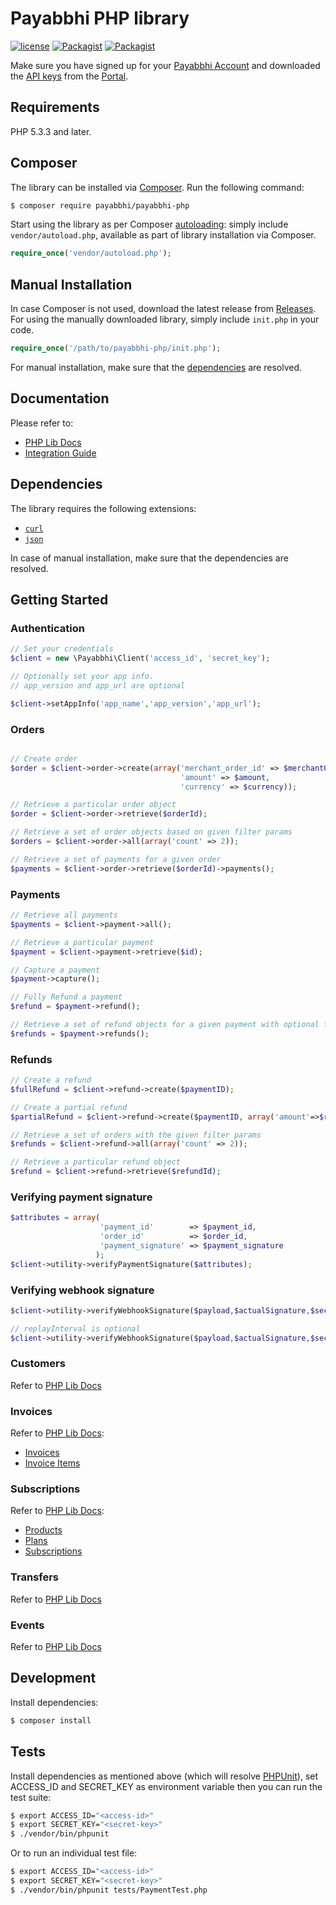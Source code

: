 # Payabbhi PHP library
[![license](https://poser.pugx.org/payabbhi/payabbhi-php/license)](https://packagist.org/packages/payabbhi/payabbhi-php)
[![Packagist](https://poser.pugx.org/payabbhi/payabbhi-php/downloads)](https://packagist.org/packages/payabbhi/payabbhi-php)
[![Packagist](https://poser.pugx.org/payabbhi/payabbhi-php/v/stable.svg)](https://packagist.org/packages/payabbhi/payabbhi-php)

Make sure you have signed up for your [Payabbhi Account](https://payabbhi.com/docs/account) and downloaded the [API keys](https://payabbhi.com/docs/developers/api-keys) from the [Portal](https://payabbhi.com/portal).


## Requirements

PHP 5.3.3 and later.

## Composer

The library can be installed via [Composer](http://getcomposer.org/). Run the following command:

```bash
$ composer require payabbhi/payabbhi-php
```

Start using the library as per Composer [autoloading](https://getcomposer.org/doc/01-basic-usage.md#autoloading):
simply include `vendor/autoload.php`, available as part of library installation via Composer.

```php
require_once('vendor/autoload.php');
```

## Manual Installation

In case Composer is not used, download the latest release from [Releases](https://github.com/payabbhi/payabbhi-php/releases).
For using the manually downloaded library, simply include `init.php` in your code.

```php
require_once('/path/to/payabbhi-php/init.php');
```

For manual installation, make sure that the [dependencies](#dependencies) are resolved.

## Documentation

Please refer to:
- [PHP Lib Docs](https://payabbhi.com/docs/api/?php)
- [Integration Guide](https://payabbhi.com/docs/payments/integration)

## Dependencies

The library requires the following extensions:

- [`curl`](https://secure.php.net/manual/en/book.curl.php)
- [`json`](https://secure.php.net/manual/en/book.json.php)

In case of manual installation, make sure that the dependencies are resolved.

## Getting Started

### Authentication

```php
// Set your credentials
$client = new \Payabbhi\Client('access_id', 'secret_key');

// Optionally set your app info.
// app_version and app_url are optional

$client->setAppInfo('app_name','app_version','app_url');
```

### Orders

```php

// Create order
$order = $client->order->create(array('merchant_order_id' => $merchantOrderID,
                                      'amount' => $amount,
                                      'currency' => $currency));

// Retrieve a particular order object
$order = $client->order->retrieve($orderId);

// Retrieve a set of order objects based on given filter params
$orders = $client->order->all(array('count' => 2));

// Retrieve a set of payments for a given order
$payments = $client->order->retrieve($orderId)->payments();
```

### Payments

```php
// Retrieve all payments
$payments = $client->payment->all();

// Retrieve a particular payment
$payment = $client->payment->retrieve($id);

// Capture a payment
$payment->capture();

// Fully Refund a payment
$refund = $payment->refund();

// Retrieve a set of refund objects for a given payment with optional filter params
$refunds = $payment->refunds();
```


### Refunds

```php
// Create a refund
$fullRefund = $client->refund->create($paymentID);

// Create a partial refund
$partialRefund = $client->refund->create($paymentID, array('amount'=>$refundAmount));

// Retrieve a set of orders with the given filter params
$refunds = $client->refund->all(array('count' => 2));

// Retrieve a particular refund object
$refund = $client->refund->retrieve($refundId);
```

### Verifying payment signature

```php
$attributes = array(
                    'payment_id'        => $payment_id,
                    'order_id'          => $order_id,
                    'payment_signature' => $payment_signature
                   );
$client->utility->verifyPaymentSignature($attributes);

```

### Verifying webhook signature

```php
$client->utility->verifyWebhookSignature($payload,$actualSignature,$secret);

// replayInterval is optional
$client->utility->verifyWebhookSignature($payload,$actualSignature,$secret,$replayInterval);

```

### Customers

Refer to [PHP Lib Docs](https://payabbhi.com/docs/api/?php#customers)

### Invoices

Refer to [PHP Lib Docs](https://payabbhi.com/docs/api/?php):
- [Invoices](https://payabbhi.com/docs/api/?php#invoices)
- [Invoice Items](https://payabbhi.com/docs/api/?php#invoice-items)

### Subscriptions

Refer to [PHP Lib Docs](https://payabbhi.com/docs/api/?php):
- [Products](https://payabbhi.com/docs/api/?php#products)
- [Plans](https://payabbhi.com/docs/api/?php#plans)
- [Subscriptions](https://payabbhi.com/docs/api/?php#subscriptions)

### Transfers

Refer to [PHP Lib Docs](https://payabbhi.com/docs/api/?php#transfers)

### Events

Refer to [PHP Lib Docs](https://payabbhi.com/docs/api/?php#events)


## Development

Install dependencies:

``` bash
$ composer install
```

## Tests

Install dependencies as mentioned above (which will resolve [PHPUnit](http://packagist.org/packages/phpunit/phpunit)), set ACCESS_ID and SECRET_KEY as environment variable then you can run the test suite:

```bash
$ export ACCESS_ID="<access-id>"
$ export SECRET_KEY="<secret-key>"
$ ./vendor/bin/phpunit
```

Or to run an individual test file:

```bash
$ export ACCESS_ID="<access-id>"
$ export SECRET_KEY="<secret-key>"
$ ./vendor/bin/phpunit tests/PaymentTest.php
```
